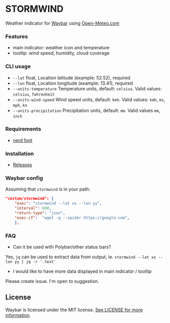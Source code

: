 # STORMWIND

Weather indicator for [Waybar](https://github.com/Alexays/Waybar/) using [Open-Meteo.com](https://open-meteo.com/)

### Features
* main indicator: weather icon and temperature
* tooltip: wind speed, humidity, cloud coverage

### CLI usage
* `--lat` float, Location latitude (example: 52.52), required 
* `--lon` float, Location longitude (example: 13.41), required
* `--units-temperature` Temperature units, default: `celsius`. Valid values: `celsius`, `fahrenheit`
* `--units-wind-speed` Wind speed units, default: `kmh`. Valid values: `kmh`, `ms`, `mph`, `kn`
* `--units-precipitation` Precipitation units, default: `mm`. Valid values `mm`, `inch`

### Requirements
* [nerd font](https://www.nerdfonts.com/)

### Installation

* [Releases](https://github.com/marcinmdev/stormwind/releases) 

### Waybar config

Assuming that `stormwind` is in your path:

```json
"custom/stormwind": {
    "exec": "stormwind --lat xx --lon yy",
    "interval": 600,
    "return-type": "json",
    "exec-if":  "wget -q --spider https://google.com",
    },
```

### FAQ
* Can it be used with Polybar/other status bars?

Yes, `jq` can be used to extract data from output, ie. `stormwind --lat xx --lon yy | jq -r '.text'`

* I would like to have more data displayed in main indicator / tooltip

Please create issue. I'm open to suggestion.

## License
Waybar is licensed under the MIT license. [See LICENSE for more information](https://github.com/marcinmdev/stormwind/blob/master/LICENSE).
